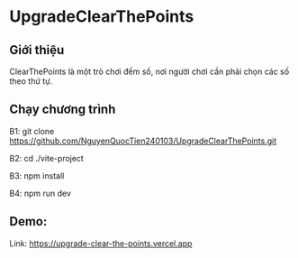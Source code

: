 # UpgradeClearThePoints

## Giới thiệu

ClearThePoints là một trò chơi đếm số, nơi người chơi cần phải chọn các số theo thứ tự.

## Chạy chương trình

B1: git clone https://github.com/NguyenQuocTien240103/UpgradeClearThePoints.git

B2: cd ./vite-project

B3: npm install

B4: npm run dev

## Demo:

Link: https://upgrade-clear-the-points.vercel.app
